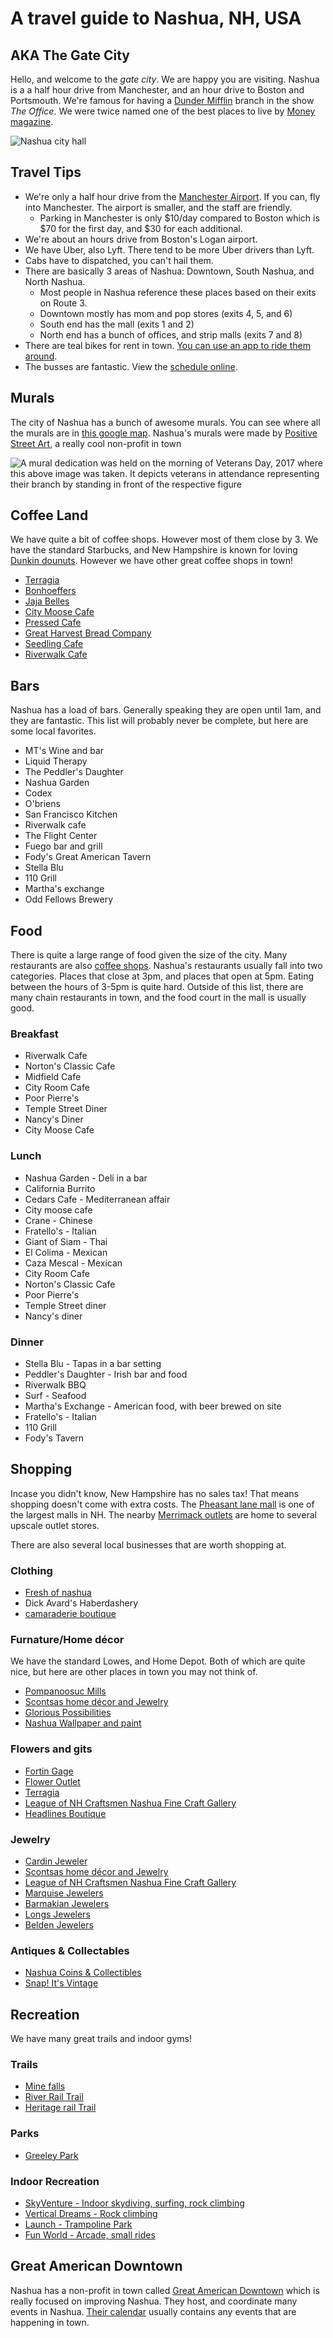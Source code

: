 # A travel guide to Nashua, NH, USA


## AKA The Gate City

Hello, and welcome to the *gate city*. We are happy you are visiting. Nashua is a a half hour drive from Manchester, and an hour drive to Boston and Portsmouth. We're famous for having a [Dunder Mifflin](http://theoffice.wikia.com/wiki/Dunder_Mifflin_Nashua) branch in the show *The Office*. We were twice named one of the best places to live by [Money magazine](http://time.com/money/5108196/best-places-to-live-every-state-us/).


![Nashua city hall](city.jpg)


## Travel Tips

* We're only a half hour drive from the [Manchester Airport](https://www.flymanchester.com/). If you can, fly into Manchester. The airport is smaller, and the staff are friendly.
  * Parking in Manchester is only $10/day compared to Boston which is $70 for the first day, and $30 for each additional.
* We're about an hours drive from Boston's Logan airport.
* We have Uber, also Lyft. There tend to be more Uber drivers than Lyft.
* Cabs have to dispatched, you can't hail them.
* There are basically 3 areas of Nashua: Downtown, South Nashua, and North Nashua.
  * Most people in Nashua reference these places based on their exits on Route 3.
  * Downtown mostly has mom and pop stores (exits 4, 5, and 6)
  * South end has the mall (exits 1 and 2)
  * North end has a bunch of offices, and strip malls (exits 7 and 8)
* There are teal bikes for rent in town. [You can use an app to ride them around](https://www.veoride.com/).
* The busses are fantastic. View the [schedule online](https://www.nashuanh.gov/456/Routes-Schedules).

## Murals

The city of Nashua has a bunch of awesome murals. You can see where all the murals are in [this google map](https://www.google.com/maps/d/viewer?mid=1QDZzmmF54-I8nXO0vhxPcLkFig0&hl=en&ll=42.760100231886256%2C-71.46786625000004&z=16). Nashua's murals were made by [Positive Street Art](http://www.positivestreetart.org/), a really cool non-profit in town

![A mural dedication was held on the morning of Veterans Day, 2017 where this above image was taken. It depicts veterans in attendance representing their branch by standing in front of the respective figure](mural1.jpg)

## Coffee Land

We have quite a bit of coffee shops. However most of them close by 3. We have the standard Starbucks, and New Hampshire is known for loving [Dunkin dounuts](https://www.dunkindonuts.com/en). However we have other great coffee shops in town!

* [Terragia](https://www.facebook.com/terragia/)
* [Bonhoeffers](http://www.bonhoefferscafe.com/)
* [Jaja Belles](https://www.jajabelles.com/blank-c13dw)
* [City Moose Cafe](http://www.citymoosenh.com/)
* [Pressed Cafe](http://www.pressedcafe.com/)
* [Great Harvest Bread Company](http://greatharvestnashua.com/)
* [Seedling Cafe](http://theseedlingcafe.com)
* [Riverwalk Cafe](https://riverwalknashua.com/)

## Bars

Nashua has a load of bars. Generally speaking they are open until 1am, and they are fantastic. This list will probably never be complete, but here are some local favorites.

* MT's Wine and bar
* Liquid Therapy
* The Peddler's Daughter
* Nashua Garden
* Codex
* O'briens
* San Francisco Kitchen
* Riverwalk cafe
* The Flight Center
* Fuego bar and grill
* Fody's Great American Tavern
* Stella Blu
* 110 Grill
* Martha's exchange
* Odd Fellows Brewery

## Food

There is quite a large range of food given the size of the city. Many restaurants are also [coffee shops](#coffee-land). Nashua's restaurants usually fall into two categories. Places that close at 3pm, and places that open at 5pm. Eating between the hours of 3-5pm is quite hard. Outside of this list, there are many chain restaurants in town, and the food court in the mall is usually good.

### Breakfast

* Riverwalk Cafe
* Norton's Classic Cafe
* Midfield Cafe
* City Room Cafe
* Poor Pierre's
* Temple Street Diner
* Nancy's Diner
* City Moose Cafe

### Lunch

* Nashua Garden - Deli in a bar
* California Burrito
* Cedars Cafe - Mediterranean affair
* City moose cafe
* Crane - Chinese
* Fratello's - Italian
* Giant of Siam - Thai
* El Colima - Mexican
* Caza Mescal - Mexican
* City Room Cafe
* Norton's Classic Cafe
* Poor Pierre's
* Temple Street diner
* Nancy's diner

### Dinner

* Stella Blu - Tapas in a bar setting
* Peddler's Daughter - Irish bar and food
* Riverwalk BBQ
* Surf - Seafood
* Martha's Exchange - American food, with beer brewed on site
* Fratello's - Italian
* 110 Grill
* Fody's Tavern

## Shopping

Incase you didn't know, New Hampshire has no sales tax! That means shopping doesn't come with extra costs. The [Pheasant lane mall](http://www.simon.com/mall/pheasant-lane-mall) is one of the largest malls in NH. The nearby [Merrimack outlets](http://www.premiumoutlets.com/outlet/merrimack) are home to several upscale outlet stores. 

There are also several local businesses that are worth shopping at.

### Clothing

* [Fresh of nashua](http://www.freshofnashua.com/)
* Dick Avard's Haberdashery
* [camaraderie boutique](https://www.camaraderiestyle.com/)


### Furnature/Home décor 

We have the standard Lowes, and Home Depot. Both of which are quite nice, but here are other places in town you may not think of.

* [Pompanoosuc Mills](https://www.pompy.com/)
* [Scontsas home décor and Jewelry](http://www.scontsas.com/site/)
* [Glorious Possibilities](https://www.gloriouspossibilities.com/)
* [Nashua Wallpaper and paint](http://www.nashuablinds.com/)

### Flowers and gits

* [Fortin Gage](https://fortingage.com/)
* [Flower Outlet](https://nashuafloweroutlet.com/)
* [Terragia](https://www.facebook.com/terragia/)
* [League of NH Craftsmen Nashua Fine Craft Gallery](http://nashua.nhcrafts.org/)
* [Headlines Boutique](http://shopheadlines.com/)

### Jewelry

* [Cardin Jeweler](https://www.cardinjewelers.com/)
* [Scontsas home décor and Jewelry](http://www.scontsas.com/site/)
* [League of NH Craftsmen Nashua Fine Craft Gallery](http://nashua.nhcrafts.org/)
* [Marquise Jewelers](http://www.marquisejewelers.com/)
* [Barmakian Jewelers](https://www.barmakian.com/)
* [Longs Jewelers](https://www.longsjewelers.com/)
* [Belden Jewelers](http://stores.sterlingjewelers.com/nh/nashua/310-daniel-webster-hwy-.html?cid=YEXT)

### Antiques & Collectables 

* [Nashua Coins & Collectibles](https://nashuacoins.com/)
* [Snap! It's Vintage](http://downtownnashua.org/meet-the-langs-at-snap-its-vintage/)

## Recreation

We have many great trails and indoor gyms!

### Trails

* [Mine falls](https://www.tripadvisor.com/Attraction_Review-g46172-d648578-Reviews-Mine_Falls_Park-Nashua_New_Hampshire.html) 
* [River Rail Trail](https://www.tripadvisor.com/ShowUserReviews-g41765-d4700885-r254964385-Nashua_River_Rail_Trail-Pepperell_Massachusetts.html)
* [Heritage rail Trail](https://www.traillink.com/trail/nashua-heritage-rail-trail/)

### Parks

* [Greeley Park](https://www.tripadvisor.com/Attraction_Review-g46172-d630641-Reviews-Greeley_Park-Nashua_New_Hampshire.html)

### Indoor Recreation

* [SkyVenture - Indoor skydiving, surfing, rock climbing](https://skyventurenh.com/)
* [Vertical Dreams - Rock climbing](https://verticaldreams.com/)
* [Launch - Trampoline Park](http://launchnashua.com/)
* [Fun World - Arcade, small rides](http://www.funworldnh.com/)

## Great American Downtown

Nashua has a non-profit in town called [Great American Downtown](http://downtownnashua.org/) which is really focused on improving Nashua. They host, and coordinate many events in Nashua. [Their calendar](http://downtownnashua.org/events/) usually contains any events that are happening in town.
